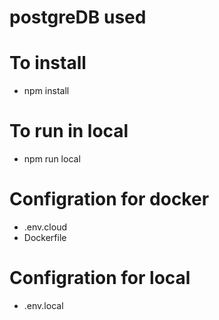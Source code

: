# postgreDB used

# To install
- npm install

# To run in local
- npm run local

# Configration for docker
- .env.cloud
- Dockerfile

# Configration for local
- .env.local 

